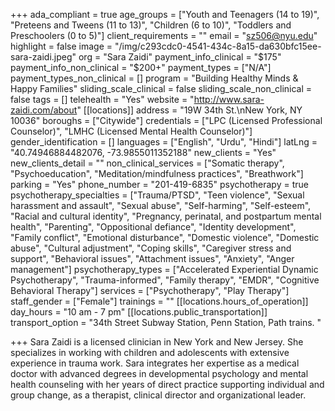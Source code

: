 +++
ada_compliant = true
age_groups = ["Youth and Teenagers (14 to 19)", "Preteens and Tweens (11 to 13)", "Children (6 to 10)", "Toddlers and Preschoolers (0 to 5)"]
client_requirements = ""
email = "sz506@nyu.edu"
highlight = false
image = "/img/c293cdc0-4541-434c-8a15-da630bfc15ee-sara-zaidi.jpeg"
org = "Sara Zaidi"
payment_info_clinical = "$175"
payment_info_non_clinical = "$200+"
payment_types = ["N/A"]
payment_types_non_clinical = []
program = "Building Healthy Minds & Happy Families"
sliding_scale_clinical = false
sliding_scale_non_clinical = false
tags = []
telehealth = "Yes"
website = "http://www.sara-zaidi.com/about"
[[locations]]
address = "19W 34th St.\nNew York, NY 10036"
boroughs = ["Citywide"]
credentials = ["LPC (Licensed Professional Counselor)", "LMHC (Licensed Mental Health Counselor)"]
gender_identification = []
languages = ["English", "Urdu", "Hindi"]
latLng = "40.74946884482076, -73.9855011352188"
new_clients = "Yes"
new_clients_detail = ""
non_clinical_services = ["Somatic therapy", "Psychoeducation", "Meditation/mindfulness practices", "Breathwork"]
parking = "Yes"
phone_number = "201-419-6835"
psychotherapy = true
psychotherapy_specialties = ["Trauma/PTSD", "Teen violence", "Sexual harassment and assault", "Sexual abuse", "Self-harming", "Self-esteem", "Racial and cultural identity", "Pregnancy, perinatal, and postpartum mental health", "Parenting", "Oppositional defiance", "Identity development", "Family conflict", "Emotional disturbance", "Domestic violence", "Domestic abuse", "Cultural adjustment", "Coping skills", "Caregiver stress and support", "Behavioral issues", "Attachment issues", "Anxiety", "Anger management"]
psychotherapy_types = ["Accelerated Experiential Dynamic Psychotherapy", "Trauma-informed", "Family therapy", "EMDR", "Cognitive Behavioral Therapy"]
services = ["Psychotherapy", "Play Therapy"]
staff_gender = ["Female"]
trainings = ""
[[locations.hours_of_operation]]
day_hours = "10 am - 7 pm"
[[locations.public_transportation]]
transport_option = "34th Street Subway Station, Penn Station, Path trains. "

+++
Sara Zaidi is a licensed clinician in New York and New Jersey. She specializes in working with children and adolescents with extensive experience in trauma work. Sara integrates her expertise as a medical doctor with advanced degrees in developmental psychology and mental health counseling with her years of direct practice supporting individual and group change, as a therapist, clinical director and organizational leader.